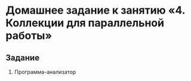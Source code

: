 # Домашнее задание к занятию «4. Коллекции для параллельной работы»


## Задание

1. Программа-анализатор